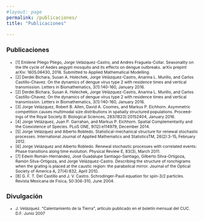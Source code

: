 ```yaml
---
#layout: page
permalink: /publicaciones/
title: "Publicaciones"

---
```

 ### Publicaciones
 
 <ul>
  <li style="font-size:75%;">[1] Emilene Pliego Pliego, Jorge Velázquez-Castro, and Andres Fraguela-Collar. Seasonality on the life cycle of Aedes aegypti mosquito and its effects on dengue outbreaks. arXiv prepint arXiv: 1605.06430, 2016. Submitted to Applied Mathematical Modelling.</li>
  <li style="font-size:75%;">[2] Derdei Bichara, Susan A. Holechek, Jorge Velázquez-Castro, Anarina L. Murillo, and Carlos Castillo-Chavez. On the dynamics of dengue virus type 2 with residence times and vertical transmission. Letters in Biomathematics, 3(1):140-160, January 2016.</li>
 <li style="font-size:75%;">[2] Derdei Bichara, Susan A. Holechek, Jorge Velázquez-Castro, Anarina L. Murillo, and Carlos Castillo-Chavez. On the dynamics of dengue virus type 2 with residence times and vertical transmission. Letters in Biomathematics, 3(1):140-160, January 2016.</li>
 <li style="font-size:75%;">[3] Jorge Velázquez, Robert B. Allen, David A. Coomes, and Markus P. Eichhorn. Asymmetric competition causes multimodal size distributions in spatially structured populations. Proceed- ings of the Royal Society B: Biological Sciences, 283(1823):20152404, January 2016.</li>
 <li style="font-size:75%;">[4] Jorge Velázquez, Juan P. Garrahan, and Markus P. Eichhorn. Spatial Complementarity and the Coexistence of Species. PLoS ONE, 9(12):e114979, December 2014.</li>
 <li style="font-size:75%;">[5] Jorge Velázquez and Alberto Robledo. Statistical-mechanical structure for renewal stochastic processes. International Journal of Applied Mathematics and StatisticsTM, 26(2):3-15, February 2012.
</li>
 <li style="font-size:75%;">[6] Jorge Velázquez and Alberto Robledo. Renewal stochastic processes with correlated events: Phase transitions along time evolution. Physical Review E, 83(3), March 2011.</li>
 <li style="font-size:75%;">[7] Edwin Román-Hernández, José Guadalupe Santiago-Santiago, Gilberto Silva-Ortigoza, Ramón Silva-Ortigoza, and Jorge Velázquez-Castro. Describing the structure of ronchigrams when the grating is placed at the caustic region: the parabolical mirror. Journal of the Optical Society of America A, 27(4):832, April 2010.</li>
 <li style="font-size:75%;">[8] G. F. T. Del Castillo and J. V. Castro. Schrodinger-Pauli equation for spin-3/2 particles. Revista Mexicana de Fisica, 50:306-310, June 2004.</li>
 </ul>

### Divulgación

 <ul>
  <li style="font-size:75%;">J. Velázquez. "Calentamiento de la Tierra", artículo publicado en el boletín mensual del CUC. D.F. Junio 2007</li>
 </ul>
